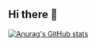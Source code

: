## Hi there 👋
[![Anurag's GitHub stats](https://github-readme-stats.vercel.app/api?username=WNormanTPN)](https://github.com/anuraghazra/github-readme-stats)
<!--
**WNormanTPN/WNormanTPN** is a ✨ _special_ ✨ repository because its `README.md` (this file) appears on your GitHub profile.

Here are some ideas to get you started:

- 🔭 I’m currently working on ...
- 🌱 I’m currently learning ...
- 👯 I’m looking to collaborate on ...
- 🤔 I’m looking for help with ...
- 💬 Ask me about ...
- 📫 How to reach me: ...
- 😄 Pronouns: ...
- ⚡ Fun fact: ...
-->
